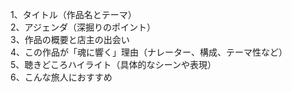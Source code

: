 1、タイトル（作品名とテーマ）  
2、アジェンダ（深掘りのポイント）  
3、作品の概要と店主の出会い  
4、この作品が「魂に響く」理由（ナレーター、構成、テーマ性など）  
5、聴きどころハイライト（具体的なシーンや表現）  
6、こんな旅人におすすめ